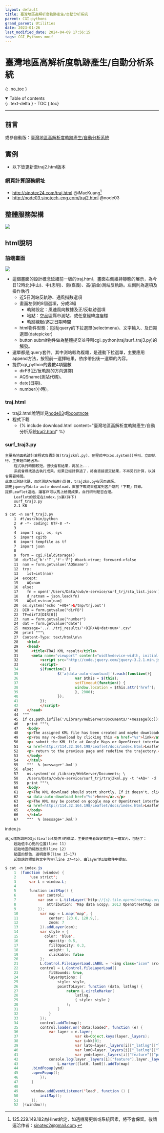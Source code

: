 ```yaml
---
layout: default
title: 臺灣地區高解析度軌跡產生/自動分析系統
parent: CGI-pythons
grand_parent: Utilities
date: 2023-01-26
last_modified_date: 2024-04-09 17:56:15
tags: CGI_Pythons mmif
---
```


# 臺灣地區高解析度軌跡產生/自動分析系統

{: .no_toc }

<details open markdown="block">
  <summary>
    Table of contents
  </summary>
  {: .text-delta }
- TOC
{:toc}
</details>

---

## 前言

或參自動版：[臺灣地區高解析度軌跡產生/自動分析系統](surf_trajLL2.md)

## 實例

- 以下皆更新至traj2.html版本

### 網頁計算服務網址

- http://sinotec24.com/traj.html @iMacKuang[^9]
- http://node03.sinotech-eng.com/traj2.html @node03

## 整體服務架構

![](traj/2024-04-10-14-11-58.png)

## html說明

### 前端畫面

![](traj/2024-04-10-11-19-22.png)

- 這個畫面的設計概念延續前一版的traj.html，畫面右側維持靜態的展示，為今日12時北(中山)、中(忠明)、南(嘉義)、高(前金)測站反軌跡。左側則為選項及操作執行
  - 近5日測站反軌跡、通風指數選項
  - 畫面左側的8個選項，分成3組
    - 軌跡設定：風速風向數據及正/反軌跡選項
    - 地點：空品區縣市測站、或任意經緯度座標
    - 軌跡線起/迄之日期時間
  - html物件型態：包括jquery的下拉選單(selectmenu)、文字輸入、及日期選單(datepicker)
  - button submit物件做為整體提交並呼叫cgi_python(traj/surf_traj3.py)的觸發。
- 選單都是jquery套件，其中測站較為複雜，是連動下拉選單，主要應用append方法，按照前一選擇結果，依序帶出後一選單的內容。
- 提供cgi_python的變數4項變數
  - dirFB(正/反軌跡的方向選擇)
  - AQSname(測站代碼)、
  - date(日期)、
  - number(小時)。


### traj.html

- traj2.html說明詳見[node03](https://node03.sinotech-eng.com/traj2.html_程式說明.html)或[boostnote](https://boostnote.io/shared/05cd78db-c218-49dc-8864-46c8e77fd2c6)
- 程式下載
  - {% include download.html content="臺灣地區高解析度軌跡產生/自動分析系統[traj2.html](./traj/traj2.html)" %}


### surf_traj3.py

    主要為地面軌跡計算程式負責計算(traj2kml.py)，在程式中以os.system()呼叫，立即執行。主要理由是因為:
        程式執行時間較短，很快會有結果，再加上...
        系統會尋找過去執行成果，如果已經計算過了，將會直接提交結果，不再另行計算，以減省需要時間。
    此處以測站代碼，而非測站名稱進行計算，traj2km.py有因而進版。
    調用jquery的data-auto-download，直接下載成果檔案到客戶端的「下載」目錄。
    提供Leaflet連結，讓客戶可以馬上檢視成果，自行研判是否合理。
        Leaflet的設定在index.js裏(詳下)
        surf_traj3.py
        2.1 KB

```html
$ cat -n surf_traj3.py
    1  #!/usr/bin/python
    2  # -*- coding: UTF-8 -*-
    3
    4  import cgi, os, sys
    5  import cgitb
    6  import tempfile as tf
    7  import json
    8
    9  form = cgi.FieldStorage()
    10  dirTJ={'b':'T','f':'F'} #back->true; foreward->false
    11  nam = form.getvalue('AQSname')
    12  try:
    13    ist=int(nam)
    14  except:
    15    AQ=nam
    16  else:
    17    fn = open('/Users/Data/cwb/e-service/surf_trj/sta_list.json')
    18    d_nstnam = json.load(fn)
    19    AQ=d_nstnam[nam]
    20  os.system('echo '+AQ+'>&/tmp/trj.out')
    21  DIR = form.getvalue("dirFB")
    22  TF=dirTJ[DIR[0]]
    23  num = form.getvalue("number")
    24  dat = form.getvalue("date")
    25  message='../../trj_results/'+DIR+AQ+dat+num+'.csv'
    26  print """\
    27  Content-Type: text/html\n\n
    28    <html>
    29    <head>
    30      <title>TRAJ KML result</title>
    31      <meta name="viewport" content="width=device-width, initial-scale=1">
    32          <script src="http://code.jquery.com/jquery-3.2.1.min.js"></script>
    33          <script>
    34          $(function() {
    35                  $('a[data-auto-download]').each(function(){
    36                          var $this = $(this);
    37                          setTimeout(function() {
    38                          window.location = $this.attr('href');
    39                          }, 2000);
    40                  });
    41          });
    42          </script>
    43    </head>
    44  """
    45  if os.path.isfile('/Library/WebServer/Documents/'+message[6:]):
    46    print """\
    47    <body>
    48    <p>The assigned KML file has been created and maybe downloaded in your Downloads directory.</p>
    49    <p>You may re-download by clicking this <a href="%s">link</a>, or...</p>
    50    <p> submit the KML file at Google Maps or OpenStreet interface at the
    51    <a href=http://114.32.164.198/Leaflet/docs/index.html>Leaflet</a>.</p>
    52    <p> return to the previous page and redefine the trajectory.</p>
    53    </body>
    54    </html>
    55    """  % (message+'.kml')
    56  else:
    57    os.system('cd /Library/WebServer/Documents; \
    58    /Users/Data/cwb/e-service/surf_trj/traj2kml.py -t '+AQ+' -d '+dat+num+' -b '+TF+ '>>/tmp/trj.out')
    59    print """\
    60    <body>
    61    <p>The KML download should start shortly. If it doesn't, click
    62    <a data-auto-download href="%s">here</a>.</p>
    63    <p>The KML may be posted on google map or OpenStreet interface:
    64    <a href=http://114.32.164.198/Leaflet/docs/index.html>Leaflet</a>.</p>
    65    </body>
    66    </html>
    67    """  % (message+'.kml')
```

index.js

    此js檔為調用D3js(Leaflet提供)的橋梁，主要使用者設定都在此一檔案內，包括了：
        起始值中心點的位置(line 11)
        起始地圖的縮放比例(line 12)
        貼圖的顏色、透明度等(line 15~17)
        起始站的標籤與文字內容(line 37~45)，由layer第1個物件中提取。

```java
$ cat -n index.js 
    1  (function (window) { 
    2      'use strict'; 
    3      var L = window.L; 
    4 
    5      function initMap() { 
    6          var control; 
    7          var osm = L.tileLayer('http://{s}.tile.openstreetmap.org/{z}/{x}/{y}.png', { 
    8              attribution: 'Map data &copy; 2013 OpenStreetMap contributors' 
    9          }); 
    10          var map = L.map('map', { 
    11              center: [23.6, 120.9,], 
    12              zoom: 7 
    13          }).addLayer(osm); 
    14          var style = { 
    15            color: 'blue', 
    16              opacity: 0.5, 
    17              fillOpacity: 0.3, 
    18              weight: 1, 
    19              clickable: false 
    20          }; 
    21          L.Control.FileLayerLoad.LABEL = '<img class="icon" src="https://upload.wikimedia.org/wikipedia/commons/f/fe/Gnome-folder.svg" alt="file icon"/>'; 
    22          control = L.Control.fileLayerLoad({ 
    23              fitBounds: true, 
    24              layerOptions: { 
    25                  style: style, 
    26                  pointToLayer: function (data, latlng) { 
    27                      return L.circleMarker( 
    28                          latlng, 
    29                          { style: style } 
    30                      ); 
    31                  } 
    32              } 
    33          }); 
    34          control.addTo(map); 
    35          control.loader.on('data:loaded', function (e) { 
    36              var layer = e.layer; 
    37                          var kk=Object.keys(layer._layers); 
    38                          var i=kk[0]; 
    39                          var lat0=layer._layers[i]["_latlng"]["lat"]; 
    40                          var lon0=layer._layers[i]["_latlng"]["lng"]; 
    41                          var ymd=layer._layers[i]["feature"]["properties"]["description"]; 
    42              console.log(layer._layers[i]["feature"],layer._layers[i]["_latlng"]); 
    43                  L.marker([lat0, lon0]).addTo(map) 
    44      .bindPopup(ymd) 
    45      .openPopup(); 
    46          }); 
    47      } 
    48 
    49      window.addEventListener('load', function () { 
    50          initMap(); 
    51      }); 
    52  }(window));
```

[^9]: 125.229.149.182為Hinet給定，如遇機房更新或系統因素，將不會保留。敬請逕洽作者：sinotec2@gmail.com.
